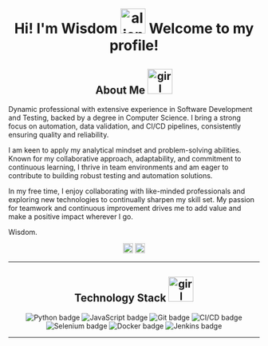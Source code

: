<h1 align="center"> Hi! I'm Wisdom <img src="https://media.giphy.com/media/kReKcfrs1YoTmt2AQt/giphy.gif" alt="alien waving hi" width="50"/> Welcome to my profile! </h1>

<!--- About Me -->
<h2 align="center"> About Me <img src="https://media.giphy.com/media/4XXo8A7CIW1lZGgdhm/giphy.gif" alt="girl typing on computer" width="50"/> </h2>

<p>
Dynamic professional with extensive experience in Software Development and Testing, backed by a degree in Computer Science. I bring a strong focus on automation, data validation, and CI/CD pipelines, consistently ensuring quality and reliability. 

I am keen to apply my analytical mindset and problem-solving abilities. Known for my collaborative approach, adaptability, and commitment to continuous learning, I thrive in team environments and am eager to contribute to building robust testing and automation solutions.

In my free time, I enjoy collaborating with like-minded professionals and exploring new technologies to continually sharpen my skill set. My passion for teamwork and continuous improvement drives me to add value and make a positive impact wherever I go.

  Wisdom.
</p>

<!--- Social Media Links -->
<p align="center">
  <a href="https://github.com/WisEbo"><img src="https://img.shields.io/badge/GitHub-%23121011.svg?style=plastic&logo=github&logoColor=white" alt="GitHub link" height="20"/></a> 
  <a href="https://www.linkedin.com/in/wisdom-ebohoin"><img src="https://img.shields.io/badge/LinkedIn-%230077B5.svg?style=plastic&logo=linkedin&logoColor=white" alt="LinkedIn link" height="20"/></a>
</p>  

____________________

<!-- Technology Stack -->
<h2 align="center">Technology Stack <img src="https://media.giphy.com/media/NgurY1o4z080Jfoyzw/giphy.gif" alt="girl typing on computer" width="50"/></h2>

<div align="center">
  <img src="https://img.shields.io/badge/Python-%2314354C.svg?style=plastic&logo=python&logoColor=white" alt="Python badge"/>
  <img src="https://img.shields.io/badge/JavaScript-%23323330.svg?style=plastic&logo=javascript&logoColor=%23F7DF1E" alt="JavaScript badge"/>
  <img src="https://img.shields.io/badge/Git-%23F05033.svg?style=plastic&logo=git&logoColor=white" alt="Git badge"/>
  <img src="https://img.shields.io/badge/CI/CD-%23000000.svg?style=plastic&logo=gitlab&logoColor=white" alt="CI/CD badge"/>
  <img src="https://img.shields.io/badge/Selenium-%430098.svg?style=plastic&logo=selenium&logoColor=white" alt="Selenium badge"/>
  <img src="https://img.shields.io/badge/Docker-%230db7ed.svg?style=plastic&logo=docker&logoColor=white" alt="Docker badge"/>
  <img src="https://img.shields.io/badge/Jenkins-%23D24939.svg?style=plastic&logo=jenkins&logoColor=white" alt="Jenkins badge"/>
</div>

____________________

<!--
**WisEbo/wisebo** is a ✨ _special_ ✨ repository because its `README.md` (this file) appears on your GitHub profile.

Here are some ideas to get you started:

- 🔭 I’m currently working on ...
- 🌱 I’m currently learning ...
- 👯 I’m looking to collaborate on ...
- 🤔 I’m looking for help with ...
- 💬 Ask me about ...
- 📫 How to reach me: ...
- 😄 Pronouns: ...
- ⚡ Fun fact: ...
-->
